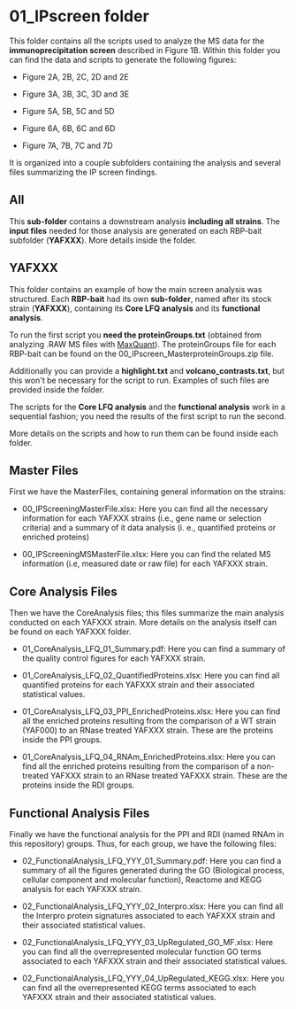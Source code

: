 # 01_IPscreen folder

This folder contains all the scripts used to analyze the MS data for the **immunoprecipitation screen** described in Figure 1B. Within this folder you can find the data and scripts to generate the following figures:

- Figure 2A, 2B, 2C, 2D and 2E

- Figure 3A, 3B, 3C, 3D and 3E

- Figure 5A, 5B, 5C and 5D

- Figure 6A, 6B, 6C and 6D

- Figure 7A, 7B, 7C and 7D


It is organized into a couple subfolders containing the analysis and several files summarizing the IP screen findings. 

## All

This **sub-folder** contains a downstream analysis **including all strains**. The **input files** needed for those analysis are generated on each RBP-bait subfolder (**YAFXXX**). More details inside the folder.

## YAFXXX

This folder contains an example of how the main screen analysis was structured. Each **RBP-bait** had its own **sub-folder**, named after its stock strain (**YAFXXX**), containing its **Core LFQ analysis** and its **functional analysis**.

To run the first script you **need the proteinGroups.txt** (obtained from analyzing .RAW MS files with [MaxQuant](https://www.maxquant.org/)). The proteinGroups file for each RBP-bait can be found on the 00_IPscreen_MasterproteinGroups.zip file. 

Additionally you can provide a **highlight.txt** and **volcano_contrasts.txt**, but this won't be necessary for the script to run. Examples of such files are provided inside the folder. 

The scripts for the **Core LFQ analysis** and the **functional analysis** work in a sequential fashion; you need the results of the first script to run the second.

More details on the scripts and how to run them  can be found inside each folder.

## Master Files 

First we have the MasterFiles, containing general information on the strains:

- 00_IPScreeningMasterFile.xlsx: Here you can find all the necessary information for each YAFXXX strains (i.e., gene name or selection criteria) and a summary of it data analysis (i. e., quantified proteins or enriched proteins)

- 00_IPScreeningMSMasterFile.xlsx: Here you can find the related MS information (i.e, measured date or raw file) for each YAFXXX strain.

## Core Analysis Files

Then we have the CoreAnalysis files; this files summarize the main analysis conducted on each YAFXXX strain. More details on the analysis itself can be found on each YAFXXX folder.

- 01_CoreAnalysis_LFQ_01_Summary.pdf: Here you can find a summary of the quality control figures for each YAFXXX strain. 

- 01_CoreAnalysis_LFQ_02_QuantifiedProteins.xlsx: Here you can find all quantified proteins for each YAFXXX strain and their associated statistical values.

- 01_CoreAnalysis_LFQ_03_PPI_EnrichedProteins.xlsx: Here you can find all the enriched proteins resulting from the comparison of a WT strain (YAF000) to an RNase treated YAFXXX strain. These are the proteins inside the PPI groups.

- 01_CoreAnalysis_LFQ_04_RNAm_EnrichedProteins.xlsx: Here you can find all the enriched proteins resulting from the comparison of a non-treated YAFXXX strain to an RNase treated YAFXXX strain. These are the proteins inside the RDI groups.

## Functional Analysis Files

Finally we have the functional analysis for the PPI and RDI (named RNAm in this repository) groups. Thus, for each group, we have the following files:

- 02_FunctionalAnalysis_LFQ_YYY_01_Summary.pdf: Here you can find a summary of all the figures generated during the GO (Biological process, cellular component and molecular function), Reactome and KEGG analysis for each YAFXXX strain.

- 02_FunctionalAnalysis_LFQ_YYY_02_Interpro.xlsx: Here you can find all the Interpro protein signatures associated to each YAFXXX strain and their associated statistical values.

- 02_FunctionalAnalysis_LFQ_YYY_03_UpRegulated_GO_MF.xlsx: Here you can find all the overrepresented molecular function GO terms associated to each YAFXXX strain and their associated statistical values.

- 02_FunctionalAnalysis_LFQ_YYY_04_UpRegulated_KEGG.xlsx: Here you can find all the overrepresented KEGG terms associated to each YAFXXX strain and their associated statistical values.
